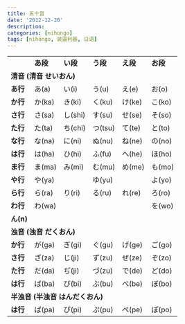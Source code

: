```yaml
---
title: 五十音
date: '2012-12-20'
description:
categories: [nihongo]
tags: [nihongo, 装逼利器, 日语]
---
```


<table width="80%">
    <tbody>
        <tr>
            <td>​</td>
            <td>
                <b>あ段</b>
            </td>
            <td>
                <b>い段</b>
            </td>
            <td>
                <b>う段</b>
            </td>
            <td>
                <b>え段</b>
            </td>
            <td>
                <b>お段</b>
            </td>
        </tr>
        <tr>
            <td align="left" valign="center" colspan="6">
                <b>清音 (清音 せいおん) </b>
            </td>
        </tr>
        <tr>
            <td>
                <b>あ行</b>
            </td>
            <td>あ(a)</td>
            <td>い(i)</td>
            <td>う(u)</td>
            <td>え(e)</td>
            <td>お(o)</td>
        </tr>
        <tr>
            <td>
                <b>か行</b>
            </td>
            <td>か(ka)</td>
            <td>き(ki)</td>
            <td>く(ku)</td>
            <td>け(ke)</td>
            <td>こ(ko) </td>
        </tr>
        <tr>
            <td>
                <b>さ行</b>
            </td>
            <td>さ(sa)</td>
            <td>し(shi)</td>
            <td>す(su)</td>
            <td>せ(se) </td>
            <td>そ(so) </td>
        </tr>
        <tr>
            <td>
                <b>た行</b>
            </td>
            <td>た(ta)</td>
            <td>ち(chi) </td>
            <td>つ(tsu) </td>
            <td>て(te) </td>
            <td>と(to) </td>
        </tr>
        <tr>
            <td>
                <b>な行</b>
            </td>
            <td>な(na) </td>
            <td>に(ni) </td>
            <td>ぬ(nu) </td>
            <td>ね(ne) </td>
            <td>の(no) </td>
        </tr>
        <tr>
            <td>
                <b>は行</b>
            </td>
            <td>は(ha) </td>
            <td>ひ(hi) </td>
            <td>ふ(fu) </td>
            <td>へ(he) </td>
            <td>ほ(ho) </td>
        </tr>
        <tr>
            <td>
                <b>ま行</b>
            </td>
            <td>ま(ma)</td>
            <td>み(mi)</td>
            <td>む(mu)</td>
            <td>め(me)</td>
            <td>も(mo)</td>
        </tr>
        <tr>
            <td>
                <b>や行</b>
            </td>
            <td>や(ya)</td>
            <td>​</td>
            <td>ゆ(yu)</td>
            <td>​</td>
            <td>よ(yo)</td>
        </tr>
        <tr>
            <td>
                <b>ら行</b>
            </td>
            <td>ら(ra)</td>
            <td>り(ri)</td>
            <td>る(ru)</td>
            <td>れ(re)</td>
            <td>ろ(ro)</td>
        </tr>
        <tr>
            <td>
                <b>わ行</b>
            </td>
            <td>わ(wa)</td>
            <td>​</td>
            <td>​</td>
            <td>​</td>
            <td>を(wo)</td>
        </tr>
        <tr>
            <td>
                <b>ん(n)</b>
            </td>
            <td>​</td>
            <td>​</td>
            <td>​</td>
            <td>​</td>
            <td>​</td>
        </tr>
        <tr>
            <td align="left" valign="center" colspan="6">
                <b>浊音 (浊音 だくおん)</b>
            </td>
        </tr>
        <tr>
            <td>
                <b>か行</b>
            </td>
            <td>が(ga)</td>
            <td>ぎ(gi)</td>
            <td>ぐ(gu)</td>
            <td>げ(ge)</td>
            <td>ご(go)</td>
        </tr>
        <tr>
            <td>
                <b>さ行</b>
            </td>
            <td>ざ(za)</td>
            <td>じ(ji)</td>
            <td>ず(zu)</td>
            <td>ぜ(ze)</td>
            <td>ぞ(zo)</td>
        </tr>
        <tr>
            <td>
                <b>た行</b>
            </td>
            <td>だ(da)</td>
            <td>ぢ(ji)</td>
            <td>づ(zu)</td>
            <td>で(de)</td>
            <td>ど(do)</td>
        </tr>
        <tr>
            <td>
                <b>は行</b>
            </td>
            <td>ば(ba)</td>
            <td>び(bi)</td>
            <td>ぶ(bu)</td>
            <td>べ(be)</td>
            <td>ぼ(bo)</td>
        </tr>
        <tr>
            <td align="left" valign="center" colspan="6">
                <b>半浊音 (半浊音 はんだくおん)</b>
            </td>
        </tr>
        <tr>
            <td>
                <b>は行</b>
            </td>
            <td>ぱ(pa)</td>
            <td>ぴ(pi)</td>
            <td>ぷ(pu)</td>
            <td>ぺ(pe)</td>
            <td>ぽ(po)</td>
        </tr>
    </tbody>
</table>
